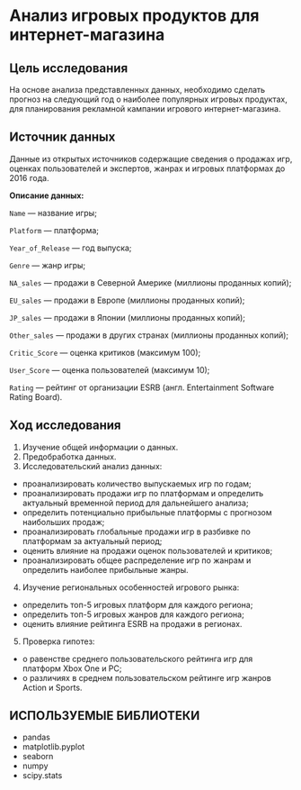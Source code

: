# Анализ игровых продуктов для интернет-магазина

## Цель исследования

На основе анализа представленных данных, необходимо сделать прогноз на следующий год о наиболее популярных игровых продуктах, для планирования рекламной кампании игрового интернет-магазина.

## Источник данных

Данные из открытых источников содержащие сведения о продажах игр, оценках пользователей и экспертов, жанрах и игровых платформах до 2016 года.

**Описание данных:**

`Name` — название игры;

`Platform` — платформа;

`Year_of_Release` — год выпуска;

`Genre` — жанр игры;

`NA_sales` — продажи в Северной Америке (миллионы проданных копий);

`EU_sales` — продажи в Европе (миллионы проданных копий);

`JP_sales` — продажи в Японии (миллионы проданных копий);

`Other_sales` — продажи в других странах (миллионы проданных копий);

`Critic_Score` — оценка критиков (максимум 100);

`User_Score` — оценка пользователей (максимум 10);

`Rating` — рейтинг от организации ESRB (англ. Entertainment Software Rating Board).

## Ход исследования

1. Изучение общей информации о данных.
2. Предобработка данных.
3. Исследовательский анализ данных:
- проанализировать количество выпускаемых игр по годам;
- проанализировать продажи игр по платформам и определить актуальный временной период для дальнейшего анализа;
- определить потенциально прибыльные платформы с прогнозом наибольших продаж;
- проанализировать глобальные продажи игр в разбивке по платформам за актуальный период;
- оценить влияние на продажи оценок пользователей и критиков;
- проанализировать общее распределение игр по жанрам и определить наиболее прибыльные жанры.
4. Изучение региональных особенностей игрового рынка:
- определить топ-5 игровых платформ для каждого региона;
- определить топ-5 игровых жанров для каждого региона;
- оценить влияние рейтинга ESRB на продажи в регионах.
5. Проверка гипотез:
- о равенстве среднего пользовательского рейтинга игр для платформ Xbox One и PC;
- о различиях в среднем пользовательском рейтинге игр жанров Action и Sports.

## ИСПОЛЬЗУЕМЫЕ БИБЛИОТЕКИ
- pandas
- matplotlib.pyplot
- seaborn
- numpy
- scipy.stats